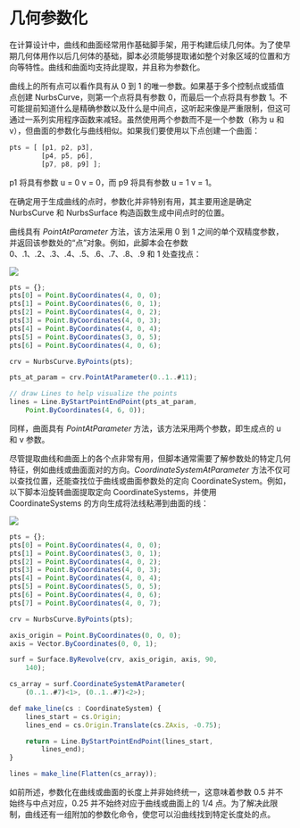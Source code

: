 # 几何参数化

在计算设计中，曲线和曲面经常用作基础脚手架，用于构建后续几何体。为了使早期几何体用作以后几何体的基础，脚本必须能够提取诸如整个对象区域的位置和方向等特性。曲线和曲面均支持此提取，并且称为参数化。

曲线上的所有点可以看作具有从 0 到 1 的唯一参数。如果基于多个控制点或插值点创建 NurbsCurve，则第一个点将具有参数 0，而最后一个点将具有参数 1。不可能提前知道什么是精确参数以及什么是中间点，这听起来像是严重限制，但这可通过一系列实用程序函数来减轻。虽然使用两个参数而不是一个参数（称为 u 和 v），但曲面的参数化与曲线相似。如果我们要使用以下点创建一个曲面：

```js
pts = [ [p1, p2, p3],
        [p4, p5, p6],
        [p7, p8, p9] ];
```

p1 将具有参数 u = 0 v = 0，而 p9 将具有参数 u = 1 v = 1。

在确定用于生成曲线的点时，参数化并非特别有用，其主要用途是确定 NurbsCurve 和 NurbsSurface 构造函数生成中间点时的位置。

曲线具有 _PointAtParameter_ 方法，该方法采用 0 到 1 之间的单个双精度参数，并返回该参数处的“点”对象。例如，此脚本会在参数 0、.1、.2、.3、.4、.5、.6、.7、.8、.9 和 1 处查找点：

![](../images/8-2/7/GeometricParameterization\_01.png)

```js
pts = {};
pts[0] = Point.ByCoordinates(4, 0, 0);
pts[1] = Point.ByCoordinates(6, 0, 1);
pts[2] = Point.ByCoordinates(4, 0, 2);
pts[3] = Point.ByCoordinates(4, 0, 3);
pts[4] = Point.ByCoordinates(4, 0, 4);
pts[5] = Point.ByCoordinates(3, 0, 5);
pts[6] = Point.ByCoordinates(4, 0, 6);

crv = NurbsCurve.ByPoints(pts);

pts_at_param = crv.PointAtParameter(0..1..#11);

// draw Lines to help visualize the points
lines = Line.ByStartPointEndPoint(pts_at_param,
    Point.ByCoordinates(4, 6, 0));
```

同样，曲面具有 _PointAtParameter_ 方法，该方法采用两个参数，即生成点的 u 和 v 参数。

尽管提取曲线和曲面上的各个点非常有用，但脚本通常需要了解参数处的特定几何特征，例如曲线或曲面面对的方向。_CoordinateSystemAtParameter_ 方法不仅可以查找位置，还能查找位于曲线或曲面参数处的定向 CoordinateSystem。例如，以下脚本沿旋转曲面提取定向 CoordinateSystems，并使用 CoordinateSystems 的方向生成将法线粘滞到曲面的线：

![](../images/8-2/7/GeometricParameterization\_02.png)

```js
pts = {};
pts[0] = Point.ByCoordinates(4, 0, 0);
pts[1] = Point.ByCoordinates(3, 0, 1);
pts[2] = Point.ByCoordinates(4, 0, 2);
pts[3] = Point.ByCoordinates(4, 0, 3);
pts[4] = Point.ByCoordinates(4, 0, 4);
pts[5] = Point.ByCoordinates(5, 0, 5);
pts[6] = Point.ByCoordinates(4, 0, 6);
pts[7] = Point.ByCoordinates(4, 0, 7);

crv = NurbsCurve.ByPoints(pts);

axis_origin = Point.ByCoordinates(0, 0, 0);
axis = Vector.ByCoordinates(0, 0, 1);

surf = Surface.ByRevolve(crv, axis_origin, axis, 90,
    140);

cs_array = surf.CoordinateSystemAtParameter(
    (0..1..#7)<1>, (0..1..#7)<2>);

def make_line(cs : CoordinateSystem) {
	lines_start = cs.Origin;
    lines_end = cs.Origin.Translate(cs.ZAxis, -0.75);

    return = Line.ByStartPointEndPoint(lines_start,
        lines_end);
}

lines = make_line(Flatten(cs_array));
```

如前所述，参数化在曲线或曲面的长度上并非始终统一，这意味着参数 0.5 并不始终与中点对应，0.25 并不始终对应于曲线或曲面上的 1/4 点。为了解决此限制，曲线还有一组附加的参数化命令，使您可以沿曲线找到特定长度处的点。
